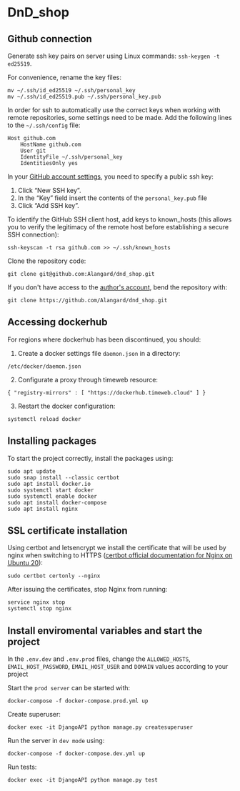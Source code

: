 # DnD_shop

## Github connection

Generate ssh key pairs on server using Linux commands:  `ssh-keygen -t ed25519`.

For convenience, rename the key files: 
```
mv ~/.ssh/id_ed25519 ~/.ssh/personal_key
mv ~/.ssh/id_ed25519.pub ~/.ssh/personal_key.pub
```

In order for ssh to automatically use the correct keys when working with remote repositories, some settings need to be made. Add the following lines to the `~/.ssh/config` file:

```
Host github.com
    HostName github.com
    User git
    IdentityFile ~/.ssh/personal_key
    IdentitiesOnly yes
```

In your [GitHub account settings](https://github.com/settings/keys), you need to specify a public ssh key:
1. Click “New SSH key”.
2. In the “Key” field insert the contents of the `personal_key.pub` file 
3. Click “Add SSH key”.

To identify the GitHub SSH client host, add keys to known_hosts (this allows you to verify the legitimacy of the remote host before establishing a secure SSH connection):  
```
ssh-keyscan -t rsa github.com >> ~/.ssh/known_hosts
```

Clone the repository code:
```
git clone git@github.com:Alangard/dnd_shop.git
```
If you don't have access to the [author's account](https://github.com/Alangard/), bend the repository with:
```
git clone https://github.com/Alangard/dnd_shop.git
```

## Accessing dockerhub
For regions where dockerhub has been discontinued, you should:

1. Create a docker settings file `daemon.json` in a directory:
```
/etc/docker/daemon.json
```
2. Configurate a proxy through timeweb resource:
```
{ "registry-mirrors" : [ "https://dockerhub.timeweb.cloud" ] }
```
3. Restart the docker configuration:
```
systemctl reload docker
```

## Installing packages 

To start the project correctly, install the packages using:
```
sudo apt update
sudo snap install --classic certbot
sudo apt install docker.io
sudo systemctl start docker
sudo systemctl enable docker
sudo apt install docker-compose
sudo apt install nginx
```

## SSL certificate installation 
Using certbot and letsencrypt we install the certificate that will be used by nginx when switching to HTTPS ([certbot official documentation for Nginx on Ubuntu 20](https://certbot.eff.org/instructions?ws=nginx&os=ubuntufocal)):
```
sudo certbot certonly --nginx
```

After issuing the certificates, stop Nginx from running:
```
service nginx stop
systemctl stop nginx
```

## Install enviromental variables and start the project
In the `.env.dev` and `.env.prod` files, change the `ALLOWED_HOSTS`, `EMAIL_HOST_PASSWORD`, `EMAIL_HOST_USER` and `DOMAIN` values according to your project

Start the `prod server` can be started with:
```
docker-compose -f docker-compose.prod.yml up
```

Create superuser:
```
docker exec -it DjangoAPI python manage.py createsuperuser
```

Run the server in `dev mode` using:
```
docker-compose -f docker-compose.dev.yml up
``` 

Run tests:
```
docker exec -it DjangoAPI python manage.py test
```
